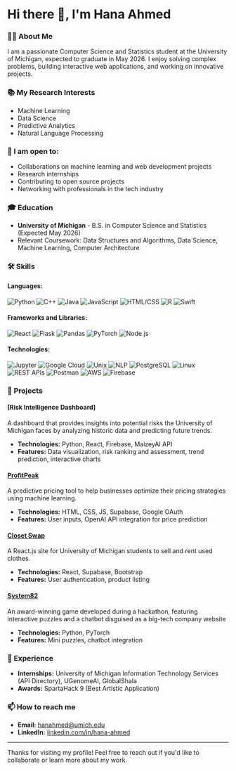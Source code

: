 # Hi there 👋, I'm Hana Ahmed

### 👩‍💻 About Me
I am a passionate Computer Science and Statistics student at the University of Michigan, expected to graduate in May 2026. I enjoy solving complex problems, building interactive web applications, and working on innovative projects.

### 📚 My Research Interests
- Machine Learning
- Data Science
- Predictive Analytics
- Natural Language Processing

### 🤝 I am open to:
- Collaborations on machine learning and web development projects
- Research internships
- Contributing to open source projects
- Networking with professionals in the tech industry

### 🎓 Education
- **University of Michigan** - B.S. in Computer Science and Statistics (Expected May 2026)
- Relevant Coursework: Data Structures and Algorithms, Data Science, Machine Learning, Computer Architecture

### 🛠 Skills
#### Languages:
![Python](https://img.shields.io/badge/-Python-blue)
![C++](https://img.shields.io/badge/-C++-lightgrey)
![Java](https://img.shields.io/badge/-Java-orange)
![JavaScript](https://img.shields.io/badge/-JavaScript-yellow)
![HTML/CSS](https://img.shields.io/badge/-HTML%2FCSS-informational)
![R](https://img.shields.io/badge/-R-blue)
![Swift](https://img.shields.io/badge/-Swift-red)

#### Frameworks and Libraries:
![React](https://img.shields.io/badge/-React-61DAFB)
![Flask](https://img.shields.io/badge/-Flask-lightgrey)
![Pandas](https://img.shields.io/badge/-Pandas-150458)
![PyTorch](https://img.shields.io/badge/-PyTorch-EE4C2C)
![Node.js](https://img.shields.io/badge/-Node.js-339933)

#### Technologies:
![Jupyter](https://img.shields.io/badge/-Jupyter-orange)
![Google Cloud](https://img.shields.io/badge/-Google_Cloud-blue)
![Unix](https://img.shields.io/badge/-Unix-lightgrey)
![NLP](https://img.shields.io/badge/-NLP-lightgreen)
![PostgreSQL](https://img.shields.io/badge/-PostgreSQL-316192)
![Linux](https://img.shields.io/badge/-Linux-yellow)
![REST APIs](https://img.shields.io/badge/-REST_APIs-brightgreen)
![Postman](https://img.shields.io/badge/-Postman-orange)
![AWS](https://img.shields.io/badge/-AWS-232F3E)
![Firebase](https://img.shields.io/badge/-Firebase-FFCA28)

### 🚀 Projects

#### [Risk Intelligence Dashboard]
A dashboard that provides insights into potential risks the University of Michigan faces by analyzing historic data and predicting future trends.
- **Technologies:** Python, React, Firebase, MaizeyAI API
- **Features:** Data visualization, risk ranking and assessment, trend prediction, interactive charts

#### [ProfitPeak](https://github.com/username/profitpeak)
A predictive pricing tool to help businesses optimize their pricing strategies using machine learning.
- **Technologies:** HTML, CSS, JS, Supabase, Google OAuth
- **Features:** User inputs, OpenAI API integration for price prediction

#### [Closet Swap](https://github.com/username/closet-swap)
A React.js site for University of Michigan students to sell and rent used clothes.
- **Technologies:** React, Supabase, Bootstrap
- **Features:** User authentication, product listing

#### [System82](https://github.com/username/system82)
An award-winning game developed during a hackathon, featuring interactive puzzles and a chatbot disguised as a big-tech company website
- **Technologies:** Python, PyTorch
- **Features:** Mini puzzles, chatbot integration

### 💼 Experience
- **Internships:** University of Michigan Information Technology Services (API Directory), UGenomeAI, GlobalShala
- **Awards:** SpartaHack 9 (Best Artistic Application)


### 📫 How to reach me
- **Email:** hanahmed@umich.edu
- **LinkedIn:** [linkedin.com/in/hana-ahmed](https://www.linkedin.com/in/hana-ahmed)

---

Thanks for visiting my profile! Feel free to reach out if you'd like to collaborate or learn more about my work.
